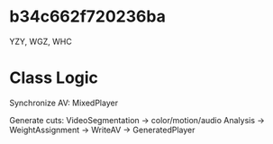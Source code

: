 # b34c662f720236ba
YZY, WGZ, WHC

# Class Logic

Synchronize AV: MixedPlayer 

Generate cuts: VideoSegmentation -> color/motion/audio Analysis -> WeightAssignment -> WriteAV -> GeneratedPlayer
